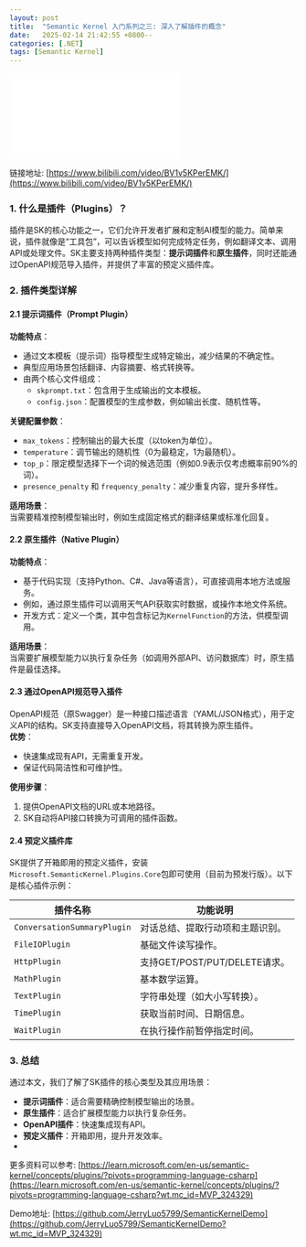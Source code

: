 ```yaml
---
layout: post
title:  "Semantic Kernel 入门系列之三: 深入了解插件的概念"
date:   2025-02-14 21:42:55 +0800--
categories: [.NET]
tags: [Semantic Kernel]  
---
```


<iframe src="//player.bilibili.com/player.html?isOutside=true&aid=114001015020261&bvid=BV1v5KPerEMK&cid=28431224206&p=1" scrolling="no" border="0" frameborder="no" framespacing="0" allowfullscreen="true"  class="bilibili"></iframe>

链接地址: [https://www.bilibili.com/video/BV1v5KPerEMK/](https://www.bilibili.com/video/BV1v5KPerEMK/)


### 1. 什么是插件（Plugins）？  
插件是SK的核心功能之一，它们允许开发者扩展和定制AI模型的能力。简单来说，插件就像是“工具包”，可以告诉模型如何完成特定任务，例如翻译文本、调用API或处理文件。SK主要支持两种插件类型：**提示词插件**和**原生插件**，同时还能通过OpenAPI规范导入插件，并提供了丰富的预定义插件库。

### 2. 插件类型详解  

#### 2.1 提示词插件（Prompt Plugin）  
**功能特点**：  
- 通过文本模板（提示词）指导模型生成特定输出，减少结果的不确定性。  
- 典型应用场景包括翻译、内容摘要、格式转换等。  
- 由两个核心文件组成：  
  - `skprompt.txt`：包含用于生成输出的文本模板。  
  - `config.json`：配置模型的生成参数，例如输出长度、随机性等。  

**关键配置参数**：  
- `max_tokens`：控制输出的最大长度（以token为单位）。  
- `temperature`：调节输出的随机性（0为最稳定，1为最随机）。  
- `top_p`：限定模型选择下一个词的候选范围（例如0.9表示仅考虑概率前90%的词）。  
- `presence_penalty` 和 `frequency_penalty`：减少重复内容，提升多样性。  

**适用场景**：  
当需要精准控制模型输出时，例如生成固定格式的翻译结果或标准化回复。  

#### 2.2 原生插件（Native Plugin）  
**功能特点**：  
- 基于代码实现（支持Python、C#、Java等语言），可直接调用本地方法或服务。  
- 例如，通过原生插件可以调用天气API获取实时数据，或操作本地文件系统。  
- 开发方式：定义一个类，其中包含标记为`KernelFunction`的方法，供模型调用。  

**适用场景**：  
当需要扩展模型能力以执行复杂任务（如调用外部API、访问数据库）时，原生插件是最佳选择。  

#### 2.3 通过OpenAPI规范导入插件  
OpenAPI规范（原Swagger）是一种接口描述语言（YAML/JSON格式），用于定义API的结构。SK支持直接导入OpenAPI文档，将其转换为原生插件。  
**优势**：  
- 快速集成现有API，无需重复开发。  
- 保证代码简洁性和可维护性。  

**使用步骤**：  
1. 提供OpenAPI文档的URL或本地路径。  
2. SK自动将API接口转换为可调用的插件函数。  

#### 2.4 预定义插件库  
SK提供了开箱即用的预定义插件，安装`Microsoft.SemanticKernel.Plugins.Core`包即可使用（目前为预发行版）。以下是核心插件示例：  

| 插件名称                | 功能说明                          |  
|-------------------------|----------------------------------|  
| `ConversationSummaryPlugin` | 对话总结、提取行动项和主题识别。 |  
| `FileIOPlugin`           | 基础文件读写操作。               |  
| `HttpPlugin`             | 支持GET/POST/PUT/DELETE请求。    |  
| `MathPlugin`             | 基本数学运算。                   |  
| `TextPlugin`             | 字符串处理（如大小写转换）。     |  
| `TimePlugin`             | 获取当前时间、日期信息。         |  
| `WaitPlugin`             | 在执行操作前暂停指定时间。       |  

### 3. 总结 
通过本文，我们了解了SK插件的核心类型及其应用场景：  
- **提示词插件**：适合需要精确控制模型输出的场景。  
- **原生插件**：适合扩展模型能力以执行复杂任务。  
- **OpenAPI插件**：快速集成现有API。  
- **预定义插件**：开箱即用，提升开发效率。  
- 
更多资料可以参考: [https://learn.microsoft.com/en-us/semantic-kernel/concepts/plugins/?pivots=programming-language-csharp](https://learn.microsoft.com/en-us/semantic-kernel/concepts/plugins/?pivots=programming-language-csharp?wt.mc_id=MVP_324329)

Demo地址: [https://github.com/JerryLuo5799/SemanticKernelDemo](https://github.com/JerryLuo5799/SemanticKernelDemo?wt.mc_id=MVP_324329)